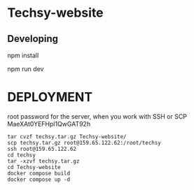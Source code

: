 # Techsy-website

## Developing

npm install

npm run dev

# DEPLOYMENT

root password for the server, when you work with SSH or SCP
MaeXAt0YEFHpl1QwGAT92h

```
tar cvzf techsy.tar.gz Techsy-website/
scp techsy.tar.gz root@159.65.122.62:/root/techsy
ssh root@159.65.122.62
cd techsy
tar -xzvf techsy.tar.gz
cd Techsy-website
docker compose build
docker compose up -d
```
